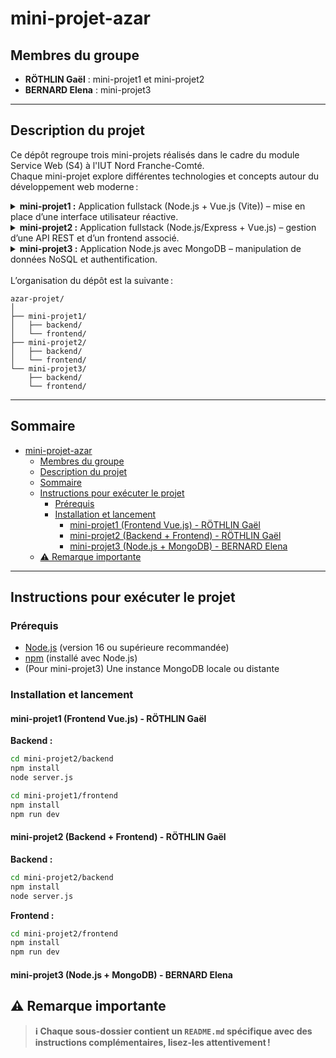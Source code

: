# mini-projet-azar

## Membres du groupe

- **RÖTHLIN Gaël** : mini-projet1 et mini-projet2
- **BERNARD Elena** : mini-projet3

---

## Description du projet

Ce dépôt regroupe trois mini-projets réalisés dans le cadre du module Service Web (S4) à l'IUT Nord Franche-Comté.  
Chaque mini-projet explore différentes technologies et concepts autour du développement web moderne :

<details>
<summary><strong>mini-projet1 :</strong> Application fullstack (Node.js + Vue.js (Vite)) – mise en place d’une interface utilisateur réactive.</summary><br>

<strong>Technologies utilisées :</strong>
- Backend : Node.js avec Express.js et Passport.js
- Frontend : Vue.js
- Base de données : PostgreSQL ou MySQL avec Sequelize ORM
- Session : Gestion des cookies et sessions

<strong>Fonctionnalités :</strong>
- Inscription des utilisateurs
- Connexion avec vérification des identifiants
- Page d’accueil sécurisée après connexion
- Stockage des sessions dans des cookies
</details>
<details>
<summary><strong>mini-projet2 :</strong> Application fullstack (Node.js/Express + Vue.js) – gestion d’une API REST et d’un frontend associé.</summary><br>

<strong>Technologies utilisées :</strong>
- Backend : Node.js avec Express.js et JWT
- Frontend : Vue.js
- Base de données : PostgreSQL ou MySQL avec Sequelize ORM
- Stockage du token : LocalStorage ou SessionStorage

<strong>Fonctionnalités :</strong>
- Inscription des utilisateurs
- Connexion avec génération et validation de JWT
- Page d’accueil sécurisée avec JWT
- Gestion du token côté client

</details>
<details>
<summary><strong>mini-projet3 :</strong> Application Node.js avec MongoDB – manipulation de données NoSQL et authentification.</summary><br>

<strong>Technologies utilisées :</strong>
- Backend : Node.js avec Express.js et Passport.js (Google Strategy)
- Frontend : Vue.js
- Base de données : MongoDB avec Mongoose
- Mise en cache : Redis
- Websockets : Socket.io

<strong>Fonctionnalités :</strong>
- Authentification OAuth2 via Google + un autre
- Stockage des utilisateurs et tokens dans MongoDB
- Mise en cache des sessions avec Redis
- Interface de chat entre utilisateurs connectés
- Stockage de l’historique des messages dans MongoDB
</details>
<br>
L’organisation du dépôt est la suivante :

```
azar-projet/
│
├── mini-projet1/
│   ├── backend/
│   └── frontend/
├── mini-projet2/
│   ├── backend/
│   └── frontend/
└── mini-projet3/
    ├── backend/
    └── frontend/
```

---

## Sommaire

- [mini-projet-azar](#mini-projet-azar)
  - [Membres du groupe](#membres-du-groupe)
  - [Description du projet](#description-du-projet)
  - [Sommaire](#sommaire)
  - [Instructions pour exécuter le projet](#instructions-pour-exécuter-le-projet)
    - [Prérequis](#prérequis)
    - [Installation et lancement](#installation-et-lancement)
      - [mini-projet1 (Frontend Vue.js) - RÖTHLIN Gaël](#mini-projet1-frontend-vuejs---röthlin-gaël)
      - [mini-projet2 (Backend + Frontend) - RÖTHLIN Gaël](#mini-projet2-backend--frontend---röthlin-gaël)
      - [mini-projet3 (Node.js + MongoDB) - BERNARD Elena](#mini-projet3-nodejs--mongodb---bernard-elena)
  - [⚠️ Remarque importante](#️-remarque-importante)

---

## Instructions pour exécuter le projet

### Prérequis

- [Node.js](https://nodejs.org/) (version 16 ou supérieure recommandée)
- [npm](https://www.npmjs.com/) (installé avec Node.js)
- (Pour mini-projet3) Une instance MongoDB locale ou distante

### Installation et lancement

#### mini-projet1 (Frontend Vue.js) - RÖTHLIN Gaël

**Backend :**

```sh
cd mini-projet2/backend
npm install
node server.js
```

```sh
cd mini-projet1/frontend
npm install
npm run dev
```

#### mini-projet2 (Backend + Frontend) - RÖTHLIN Gaël

**Backend :**

```sh
cd mini-projet2/backend
npm install
node server.js
```

**Frontend :**

```sh
cd mini-projet2/frontend
npm install
npm run dev
```

#### mini-projet3 (Node.js + MongoDB) - BERNARD Elena

## ⚠️ Remarque importante

> **ℹ️ Chaque sous-dossier contient un `README.md` spécifique avec des instructions complémentaires, lisez-les attentivement !**
